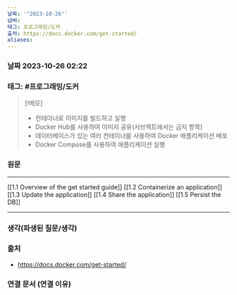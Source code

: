 ```yaml
---
날짜: '"2023-10-26"'
넘버: 
태그: 프로그래밍/도커
출처: https://docs.docker.com/get-started/
aliases:
---
```

### 날짜  2023-10-26 02:22

### 태그: #프로그래밍/도커

>[!메모]
> - 컨테이너로 이미지를 빌드하고 실행
> - Docker Hub를 사용하여 이미지 공유(서브젝트에서는 금지 항목)
> - 데이터베이스가 있는 여러 컨테이너를 사용하여 Docker 애플리케이션 배포
> - Docker Compose를 사용하여 애플리케이션 실행

### 원문
---
[[1.1 Overview of the get started guide]]
[[1.2 Containerize an application]]
[[1.3 Update the application]]
[[1.4 Share the application]]
[[1.5 Persist the DB]]




---
### 생각(파생된 질문/생각)

### 출처
- https://docs.docker.com/get-started/
### 연결 문서 (연결 이유)
